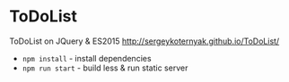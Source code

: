 # ToDoList
ToDoList on JQuery &amp; ES2015
http://sergeykoternyak.github.io/ToDoList/

- `npm install` - install dependencies
- `npm run start` - build less & run static server
